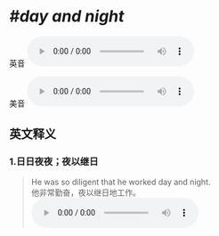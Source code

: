 # ***\#day and night*** 
英音
<audio src="./media/day and night1.aac" controls="controls"></audio>

美音
<audio src="./media/day and night2.aac" controls="controls"></audio>



  

英文释义
---
### 1.**日日夜夜；夜以继日**  

 > He was so diligent that he worked day and night.  
 > 他非常勤奋，夜以继日地工作。    
<audio src="./media/night-3.aac" controls="controls"></audio>


